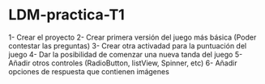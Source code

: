 # LDM-practica-T1


1- Crear el proyecto
2- Crear primera versión del juego más básica (Poder contestar las preguntas)
3- Crear otra activadad para la puntuación del juego
4- Dar la posibilidad de comenzar una nueva tanda del juego
5- Añadir otros controles (RadioButton, listView, Spinner, etc)
6- Añadir opciones de respuesta que contienen imágenes
